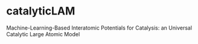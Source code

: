 # catalyticLAM
Machine-Learning-Based Interatomic Potentials for Catalysis: an Universal Catalytic Large Atomic Model
